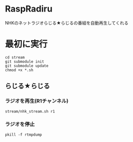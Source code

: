 # RaspRadiru
NHKのネットラジオらじる★らじるの番組を自動再生してくれる

# 最初に実行
```
cd stream
git submodule init
git submodule update
chmod +x *.sh
```

## らじる★らじる
### ラジオを再生(R1チャンネル)
```
stream/nhk_stream.sh r1
```
### ラジオを停止
```
pkill -f rtmpdump
```
